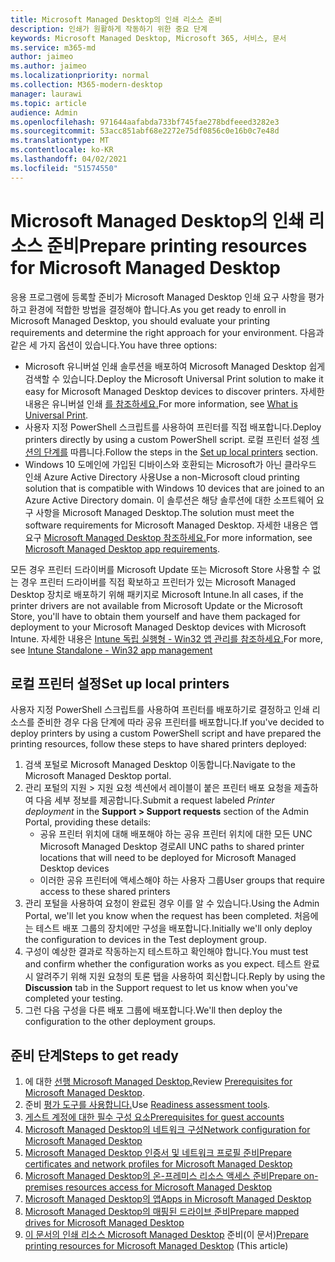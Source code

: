 ```yaml
---
title: Microsoft Managed Desktop의 인쇄 리소스 준비
description: 인쇄가 원활하게 작동하기 위한 중요 단계
keywords: Microsoft Managed Desktop, Microsoft 365, 서비스, 문서
ms.service: m365-md
author: jaimeo
ms.author: jaimeo
ms.localizationpriority: normal
ms.collection: M365-modern-desktop
manager: laurawi
ms.topic: article
audience: Admin
ms.openlocfilehash: 971644aafabda733bf745fae278bdfeeed3282e3
ms.sourcegitcommit: 53acc851abf68e2272e75df0856c0e16b0c7e48d
ms.translationtype: MT
ms.contentlocale: ko-KR
ms.lasthandoff: 04/02/2021
ms.locfileid: "51574550"
---
```

# <a name="prepare-printing-resources-for-microsoft-managed-desktop"></a><span data-ttu-id="44564-104">Microsoft Managed Desktop의 인쇄 리소스 준비</span><span class="sxs-lookup"><span data-stu-id="44564-104">Prepare printing resources for Microsoft Managed Desktop</span></span>

<span data-ttu-id="44564-105">응용 프로그램에 등록할 준비가 Microsoft Managed Desktop 인쇄 요구 사항을 평가하고 환경에 적합한 방법을 결정해야 합니다.</span><span class="sxs-lookup"><span data-stu-id="44564-105">As you get ready to enroll in Microsoft Managed Desktop, you should evaluate your printing requirements and determine the right approach for your environment.</span></span> <span data-ttu-id="44564-106">다음과 같은 세 가지 옵션이 있습니다.</span><span class="sxs-lookup"><span data-stu-id="44564-106">You have three options:</span></span>
 
- <span data-ttu-id="44564-107">Microsoft 유니버설 인쇄 솔루션을 배포하여 Microsoft Managed Desktop 쉽게 검색할 수 있습니다.</span><span class="sxs-lookup"><span data-stu-id="44564-107">Deploy the Microsoft Universal Print solution to make it easy for Microsoft Managed Desktop devices to discover printers.</span></span> <span data-ttu-id="44564-108">자세한 내용은 유니버설 인쇄 [를 참조하세요.](/universal-print/fundamentals/universal-print-whatis)</span><span class="sxs-lookup"><span data-stu-id="44564-108">For more information, see [What is Universal Print](/universal-print/fundamentals/universal-print-whatis).</span></span>
- <span data-ttu-id="44564-109">사용자 지정 PowerShell 스크립트를 사용하여 프린터를 직접 배포합니다.</span><span class="sxs-lookup"><span data-stu-id="44564-109">Deploy printers directly by using a custom PowerShell script.</span></span> <span data-ttu-id="44564-110">로컬 프린터 설정 [섹션의 단계를](#set-up-local-printers) 따릅니다.</span><span class="sxs-lookup"><span data-stu-id="44564-110">Follow the steps in the [Set up local printers](#set-up-local-printers) section.</span></span>
- <span data-ttu-id="44564-111">Windows 10 도메인에 가입된 디바이스와 호환되는 Microsoft가 아닌 클라우드 인쇄 Azure Active Directory 사용</span><span class="sxs-lookup"><span data-stu-id="44564-111">Use a non-Microsoft cloud printing solution that is compatible with Windows 10 devices that are joined to an Azure Active Directory domain.</span></span> <span data-ttu-id="44564-112">이 솔루션은 해당 솔루션에 대한 소프트웨어 요구 사항을 Microsoft Managed Desktop.</span><span class="sxs-lookup"><span data-stu-id="44564-112">The solution must meet the software requirements for Microsoft Managed Desktop.</span></span> <span data-ttu-id="44564-113">자세한 내용은 앱 요구 [Microsoft Managed Desktop 참조하세요.](../service-description/mmd-app-requirements.md)</span><span class="sxs-lookup"><span data-stu-id="44564-113">For more information, see [Microsoft Managed Desktop app requirements](../service-description/mmd-app-requirements.md).</span></span>
 
<span data-ttu-id="44564-114">모든 경우 프린터 드라이버를 Microsoft Update 또는 Microsoft Store 사용할 수 없는 경우 프린터 드라이버를 직접 확보하고 프린터가 있는 Microsoft Managed Desktop 장치로 배포하기 위해 패키지로 Microsoft Intune.</span><span class="sxs-lookup"><span data-stu-id="44564-114">In all cases, if the printer drivers are not available from Microsoft Update or the Microsoft Store, you'll have to obtain them yourself and have them packaged for deployment to your Microsoft Managed Desktop devices with Microsoft Intune.</span></span> <span data-ttu-id="44564-115">자세한 내용은 [Intune 독립 실행형 - Win32 앱 관리를 참조하세요.](/mem/intune/apps/apps-win32-app-management)</span><span class="sxs-lookup"><span data-stu-id="44564-115">For more, see [Intune Standalone - Win32 app management](/mem/intune/apps/apps-win32-app-management)</span></span>

## <a name="set-up-local-printers"></a><span data-ttu-id="44564-116">로컬 프린터 설정</span><span class="sxs-lookup"><span data-stu-id="44564-116">Set up local printers</span></span>

<span data-ttu-id="44564-117">사용자 지정 PowerShell 스크립트를 사용하여 프린터를 배포하기로 결정하고 인쇄 리소스를 준비한 경우 다음 단계에 따라 공유 프린터를 배포합니다.</span><span class="sxs-lookup"><span data-stu-id="44564-117">If you've decided to deploy printers by using a custom PowerShell script and have prepared the printing resources, follow these steps to have shared printers deployed:</span></span>

1.  <span data-ttu-id="44564-118">검색 포털로 Microsoft Managed Desktop 이동합니다.</span><span class="sxs-lookup"><span data-stu-id="44564-118">Navigate to the Microsoft Managed Desktop portal.</span></span>
2.  <span data-ttu-id="44564-119">관리 포털의  지원 >  지원 요청 섹션에서 레이블이 붙은 프린터 배포 요청을 제출하여 다음 세부 정보를 제공합니다.</span><span class="sxs-lookup"><span data-stu-id="44564-119">Submit a request labeled *Printer deployment* in the **Support > Support requests** section of the Admin Portal, providing these details:</span></span>
    - <span data-ttu-id="44564-120">공유 프린터 위치에 대해 배포해야 하는 공유 프린터 위치에 대한 모든 UNC Microsoft Managed Desktop 경로</span><span class="sxs-lookup"><span data-stu-id="44564-120">All UNC paths to shared printer locations that will need to be deployed for Microsoft Managed Desktop devices</span></span>
    - <span data-ttu-id="44564-121">이러한 공유 프린터에 액세스해야 하는 사용자 그룹</span><span class="sxs-lookup"><span data-stu-id="44564-121">User groups that require access to these shared printers</span></span>
3.  <span data-ttu-id="44564-122">관리 포털을 사용하여 요청이 완료된 경우 이를 알 수 있습니다.</span><span class="sxs-lookup"><span data-stu-id="44564-122">Using the Admin Portal, we'll let you know when the request has been completed.</span></span> <span data-ttu-id="44564-123">처음에는 테스트 배포 그룹의 장치에만 구성을 배포합니다.</span><span class="sxs-lookup"><span data-stu-id="44564-123">Initially we'll only deploy the configuration to devices in the Test deployment group.</span></span>
4.  <span data-ttu-id="44564-124">구성이 예상한 결과로 작동하는지 테스트하고 확인해야 합니다.</span><span class="sxs-lookup"><span data-stu-id="44564-124">You must test and confirm whether the configuration works as you expect.</span></span> <span data-ttu-id="44564-125">테스트 완료  시 알려주기 위해 지원 요청의 토론 탭을 사용하여 회신합니다.</span><span class="sxs-lookup"><span data-stu-id="44564-125">Reply by using the **Discussion** tab in the Support request to let us know when you've completed your testing.</span></span>
5.  <span data-ttu-id="44564-126">그런 다음 구성을 다른 배포 그룹에 배포합니다.</span><span class="sxs-lookup"><span data-stu-id="44564-126">We'll then deploy the configuration to the other deployment groups.</span></span>

## <a name="steps-to-get-ready"></a><span data-ttu-id="44564-127">준비 단계</span><span class="sxs-lookup"><span data-stu-id="44564-127">Steps to get ready</span></span>

1. <span data-ttu-id="44564-128">에 대한 [선행 Microsoft Managed Desktop.](prerequisites.md)</span><span class="sxs-lookup"><span data-stu-id="44564-128">Review [Prerequisites for Microsoft Managed Desktop](prerequisites.md).</span></span>
2. <span data-ttu-id="44564-129">준비 [평가 도구를 사용합니다.](readiness-assessment-tool.md)</span><span class="sxs-lookup"><span data-stu-id="44564-129">Use [Readiness assessment tools](readiness-assessment-tool.md).</span></span>
3. [<span data-ttu-id="44564-130">게스트 계정에 대한 필수 구성 요소</span><span class="sxs-lookup"><span data-stu-id="44564-130">Prerequisites for guest accounts</span></span>](guest-accounts.md)
4. [<span data-ttu-id="44564-131">Microsoft Managed Desktop의 네트워크 구성</span><span class="sxs-lookup"><span data-stu-id="44564-131">Network configuration for Microsoft Managed Desktop</span></span>](network.md)
5. [<span data-ttu-id="44564-132">Microsoft Managed Desktop 인증서 및 네트워크 프로필 준비</span><span class="sxs-lookup"><span data-stu-id="44564-132">Prepare certificates and network profiles for Microsoft Managed Desktop</span></span>](certs-wifi-lan.md)
6. [<span data-ttu-id="44564-133">Microsoft Managed Desktop의 온-프레미스 리소스 액세스 준비</span><span class="sxs-lookup"><span data-stu-id="44564-133">Prepare on-premises resources access for Microsoft Managed Desktop</span></span>](authentication.md)
7. [<span data-ttu-id="44564-134">Microsoft Managed Desktop의 앱</span><span class="sxs-lookup"><span data-stu-id="44564-134">Apps in Microsoft Managed Desktop</span></span>](apps.md)
8. [<span data-ttu-id="44564-135">Microsoft Managed Desktop의 매핑된 드라이브 준비</span><span class="sxs-lookup"><span data-stu-id="44564-135">Prepare mapped drives for Microsoft Managed Desktop</span></span>](mapped-drives.md)
9. <span data-ttu-id="44564-136">[이 문서의 인쇄 리소스 Microsoft Managed Desktop](printing.md) 준비(이 문서)</span><span class="sxs-lookup"><span data-stu-id="44564-136">[Prepare printing resources for Microsoft Managed Desktop](printing.md) (This article)</span></span>
